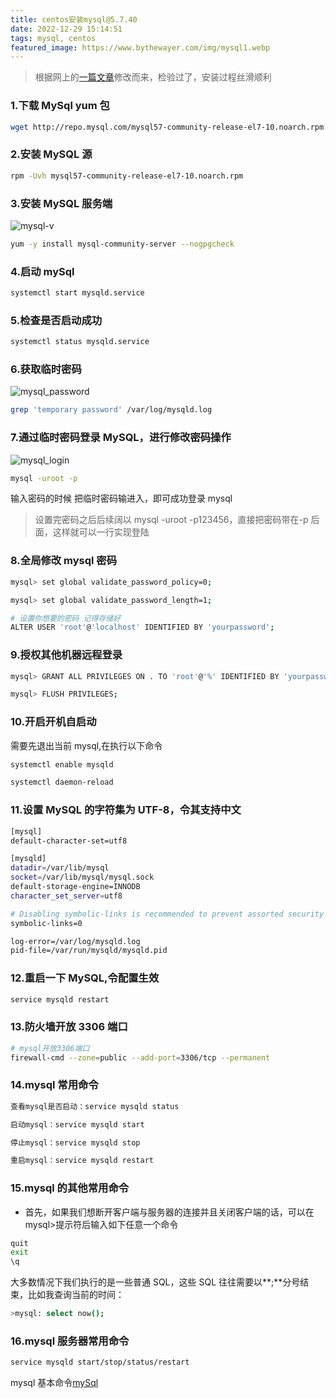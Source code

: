 ```yaml
---
title: centos安装mysql@5.7.40
date: 2022-12-29 15:14:51
tags: mysql, centos
featured_image: https://www.bythewayer.com/img/mysql1.webp
---
```


> 根据网上的[一篇文章](https://juejin.cn/post/6845166890755555341#heading-12)修改而来，检验过了，安装过程丝滑顺利

### 1.下载 MySql yum 包

```bash
wget http://repo.mysql.com/mysql57-community-release-el7-10.noarch.rpm
```

### 2.安装 MySQL 源

```bash
rpm -Uvh mysql57-community-release-el7-10.noarch.rpm
```

### 3.安装 MySQL 服务端

![mysql-v](https://www.bythewayer.com/img/mysql-v.webp)

```bash
yum -y install mysql-community-server --nogpgcheck
```

### 4.启动 mySql

```bash
systemctl start mysqld.service
```

### 5.检查是否启动成功

```bash
systemctl status mysqld.service
```

### 6.获取临时密码

![mysql_password](https://www.bythewayer.com/img/mysql_password.webp)

```bash
grep 'temporary password' /var/log/mysqld.log
```

### 7.通过临时密码登录 MySQL，进行修改密码操作

![mysql_login](https://www.bythewayer.com/img/mysql_login.webp)

```bash
mysql -uroot -p
```

输入密码的时候 把临时密码输进入，即可成功登录 mysql

> 设置完密码之后后续阔以 mysql -uroot -p123456，直接把密码带在-p 后面，这样就可以一行实现登陆

### 8.全局修改 mysql 密码

```bash
mysql> set global validate_password_policy=0;

mysql> set global validate_password_length=1;

# 设置你想要的密码 记得存储好
ALTER USER 'root'@'localhost' IDENTIFIED BY 'yourpassword';
```

### 9.授权其他机器远程登录

```bash
mysql> GRANT ALL PRIVILEGES ON . TO 'root'@'%' IDENTIFIED BY 'yourpassword' WITH GRANT OPTION;

mysql> FLUSH PRIVILEGES;
```

### 10.开启开机自启动

需要先退出当前 mysql,在执行以下命令

```bash
systemctl enable mysqld

systemctl daemon-reload
```

### 11.设置 MySQL 的字符集为 UTF-8，令其支持中文

```bash
[mysql]
default-character-set=utf8

[mysqld]
datadir=/var/lib/mysql
socket=/var/lib/mysql/mysql.sock
default-storage-engine=INNODB
character_set_server=utf8

# Disabling symbolic-links is recommended to prevent assorted security risks
symbolic-links=0

log-error=/var/log/mysqld.log
pid-file=/var/run/mysqld/mysqld.pid
```

### 12.重启一下 MySQL,令配置生效

```bash
service mysqld restart
```

### 13.防火墙开放 3306 端口

```bash
# mysql开放3306端口
firewall-cmd --zone=public --add-port=3306/tcp --permanent
```

### 14.mysql 常用命令

```bash
查看mysql是否启动：service mysqld status

启动mysql：service mysqld start

停止mysql：service mysqld stop

重启mysql：service mysqld restart
```

### 15.mysql 的其他常用命令

- 首先，如果我们想断开客户端与服务器的连接并且关闭客户端的话，可以在 mysql>提示符后输入如下任意一个命令

```bash
quit
exit
\q
```

大多数情况下我们执行的是一些普通 SQL，这些 SQL 往往需要以**;**分号结束，比如我查询当前的时间：

```bash
>mysql: select now();
```

### 16.mysql 服务器常用命令

```bash
service mysqld start/stop/status/restart
```

mysql 基本命令[mySql](https://bythewayer.com/learn/server/DataBase/1)

